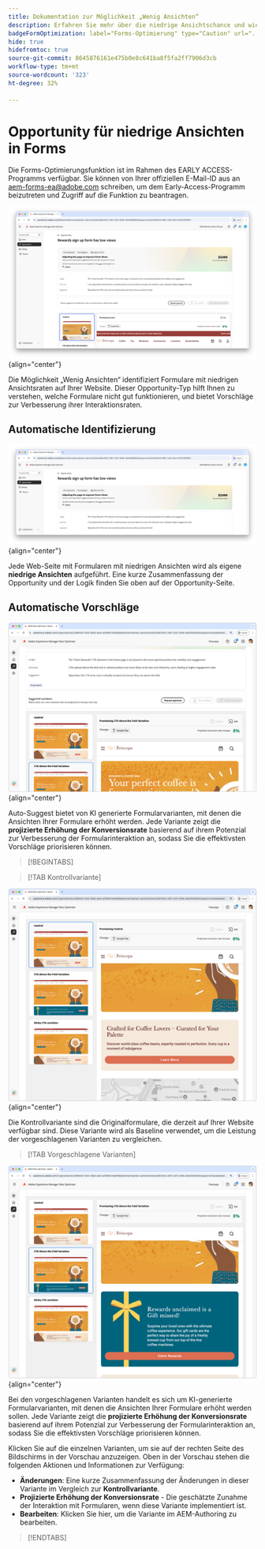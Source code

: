 ```yaml
---
title: Dokumentation zur Möglichkeit „Wenig Ansichten“
description: Erfahren Sie mehr über die niedrige Ansichtschance und wie Sie sie verwenden können, um die Interaktion mit Formularen auf Ihrer Website zu verbessern.
badgeFormOptimization: label="Forms-Optimierung" type="Caution" url="../../opportunity-types/form-optimization.md" tooltip="Forms-Optimierung"
hide: true
hidefromtoc: true
source-git-commit: 8645876161e475b0e8c641ba8f5fa2ff7906d3cb
workflow-type: tm+mt
source-wordcount: '323'
ht-degree: 32%

---
```



# Opportunity für niedrige Ansichten in Forms

<span class="preview"> Die Forms-Optimierungsfunktion ist im Rahmen des EARLY ACCESS-Programms verfügbar. Sie können von Ihrer offiziellen E-Mail-ID aus an aem-forms-ea@adobe.com schreiben, um dem Early-Access-Programm beizutreten und Zugriff auf die Funktion zu beantragen. </span>

![Möglichkeit „Wenig Ansichten“](./assets/low-views/hero.png){align="center"}

Die Möglichkeit „Wenig Ansichten“ identifiziert Formulare mit niedrigen Ansichtsraten auf Ihrer Website. Dieser Opportunity-Typ hilft Ihnen zu verstehen, welche Formulare nicht gut funktionieren, und bietet Vorschläge zur Verbesserung ihrer Interaktionsraten.

## Automatische Identifizierung

![Automatisches Identifizieren von wenig Ansichten](./assets/low-views/auto-identify.png){align="center"}

Jede Web-Seite mit Formularen mit niedrigen Ansichten wird als eigene **niedrige Ansichten** aufgeführt. Eine kurze Zusammenfassung der Opportunity und der Logik finden Sie oben auf der Opportunity-Seite.

## Automatische Vorschläge

![Automatische Vorschläge bei wenig Ansichten](./assets/low-views/auto-suggest.png){align="center"}

Auto-Suggest bietet von KI generierte Formularvarianten, mit denen die Ansichten Ihrer Formulare erhöht werden. Jede Variante zeigt die **projizierte Erhöhung der Konversionsrate** basierend auf ihrem Potenzial zur Verbesserung der Formularinteraktion an, sodass Sie die effektivsten Vorschläge priorisieren können.

>[!BEGINTABS]

>[!TAB Kontrollvariante]

![Kontrollvarianten](./assets/low-views/control-variation.png){align="center"}

Die Kontrollvariante sind die Originalformulare, die derzeit auf Ihrer Website verfügbar sind. Diese Variante wird als Baseline verwendet, um die Leistung der vorgeschlagenen Varianten zu vergleichen.

>[!TAB Vorgeschlagene Varianten]

![Vorgeschlagene Varianten](./assets/low-views/suggested-variations.png){align="center"}

Bei den vorgeschlagenen Varianten handelt es sich um KI-generierte Formularvarianten, mit denen die Ansichten Ihrer Formulare erhöht werden sollen. Jede Variante zeigt die **projizierte Erhöhung der Konversionsrate** basierend auf ihrem Potenzial zur Verbesserung der Formularinteraktion an, sodass Sie die effektivsten Vorschläge priorisieren können.

Klicken Sie auf die einzelnen Varianten, um sie auf der rechten Seite des Bildschirms in der Vorschau anzuzeigen. Oben in der Vorschau stehen die folgenden Aktionen und Informationen zur Verfügung:

* **Änderungen**: Eine kurze Zusammenfassung der Änderungen in dieser Variante im Vergleich zur **Kontrollvariante**.
* **Projizierte Erhöhung der Konversionsrate** - Die geschätzte Zunahme der Interaktion mit Formularen, wenn diese Variante implementiert ist.
* **Bearbeiten**: Klicken Sie hier, um die Variante im AEM-Authoring zu bearbeiten.

>[!ENDTABS]

<!-- 

## Auto-optimize

[!BADGE Ultimate]{type=Positive tooltip="Ultimate"}

![Auto-optimize low views](./assets/low-views/auto-optimize.png){align="center"}

Sites Optimizer Ultimate adds the ability to deploy auto-optimization for the issues found by the low views opportunity.

>[!BEGINTABS]

>[!TAB Test multiple]


>[!TAB Publish selected]

{{auto-optimize-deploy-optimization-slack}}

>[!TAB Request approval]

{{auto-optimize-request-approval}}

>[!ENDTABS]

-->

